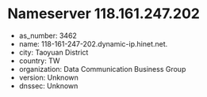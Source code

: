 # Nameserver 118.161.247.202

* as_number: 3462
* name: 118-161-247-202.dynamic-ip.hinet.net.
* city: Taoyuan District
* country: TW
* organization: Data Communication Business Group
* version: Unknown
* dnssec: Unknown
